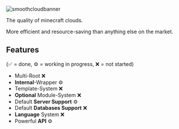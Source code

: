 ![smoothcloudbanner](https://github.com/SmoothServices/SmoothCloud/assets/96041552/54521fde-d9bb-45af-bbb6-b984ccd25a6d)

The quality of minecraft clouds.

More efficient and resource-saving than anything else on the market.

## Features

(✅ = done, ⚙️ = working in progress, ❌ = not started)

- Multi-Root ❌
- **Internal**-Wrapper ⚙️
- Template-System ❌
- **Optional** Module-System ❌
- Default **Server Support** ⚙️
- Default **Databases Support** ❌
- **Language** System ❌
- Powerful **API** ⚙️
